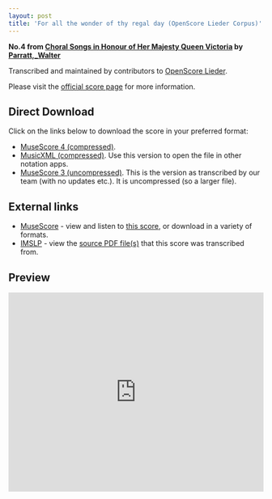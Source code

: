 ```yaml
---
layout: post
title: 'For all the wonder of thy regal day (OpenScore Lieder Corpus)'
---
```


__No.4 from [Choral Songs in Honour of Her Majesty Queen Victoria](https://fourscoreandmore.org/openscore/lieder/Parratt%2C_Walter/Choral_Songs_in_Honour_of_Her_Majesty_Queen_Victoria/) by [Parratt,_Walter](https://fourscoreandmore.org/openscore/lieder/Parratt%2C_Walter)__

Transcribed and maintained by contributors to [OpenScore Lieder].

Please visit the [official score page] for more information.

[official score page]: https://musescore.com/openscore-lieder-corpus/scores/6683117
[OpenScore Lieder]: https://musescore.com/openscore-lieder-corpus

## Direct Download

Click on the links below to download the score in your preferred format:
- [MuseScore 4 (compressed)](https://fourscoreandmore.org/openscore/lieder/Parratt%2C_Walter/Choral_Songs_in_Honour_of_Her_Majesty_Queen_Victoria/04_For_all_the_wonder_of_thy_regal_day.mscz).
- [MusicXML (compressed)](https://fourscoreandmore.org/openscore/lieder/Parratt%2C_Walter/Choral_Songs_in_Honour_of_Her_Majesty_Queen_Victoria/04_For_all_the_wonder_of_thy_regal_day.mxl). Use this version to open the file in other notation apps.
- [MuseScore 3 (uncompressed)](https://raw.githubusercontent.com/OpenScore/Lieder/refs/heads/main/scores/Parratt%2C_Walter/Choral_Songs_in_Honour_of_Her_Majesty_Queen_Victoria/04_For_all_the_wonder_of_thy_regal_day/lc6683117.mscx). This is the version as transcribed by our team (with no updates etc.). It is uncompressed (so a larger file).

## External links

- [MuseScore] - view and listen to [this score][MuseScore], or download in a variety of formats.
- [IMSLP] - view the [source PDF file(s)][IMSLP] that this score was transcribed from.

[MuseScore]: https://musescore.com/score/6683117
[IMSLP]: https://imslp.org/wiki/Special:ReverseLookup/585417

## Preview

<iframe width="100%" height="394" src="https://musescore.com/openscore-lieder-corpus/scores/6683117/embed" frameborder="0" allowfullscreen allow="autoplay; fullscreen"></iframe>
